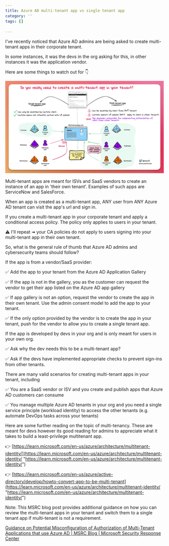 ```yaml
---
title: Azure AD multi-tenant app vs single tenant app
category: ''
tags: []

---
```

I've recently noticed that Azure AD admins are being asked to create multi-tenant apps in their corporate tenant.

In some instances, it was the devs in the org asking for this, in other instances it was the application vendor.

Here are some things to watch out for 👇

![](/images/uploads/azureadsingletenantappvsmultitenantapp.jpg)

Multi-tenant apps are meant for ISVs and SaaS vendors to create an instance of an app in 'their own tenant'. Examples of such apps are ServiceNow and SalesForce.

When an app is created as a multi-tenant app, ANY user from ANY Azure AD tenant can visit the app's url and sign in.

If you create a multi-tenant app in your corporate tenant and apply a conditional access policy. The policy only applies to users in your tenant.

⚠️ I'll repeat ➟ your CA policies do not apply to users signing into your multi-tenant app in their own tenant.

So, what is the general rule of thumb that Azure AD admins and cybersecurity teams should follow?

If the app is from a vendor/SaaS provider:

✅ Add the app to your tenant from the Azure AD Application Gallery

✅ If the app is not in the gallery, you as the customer can request the vendor to get their app listed on the Azure AD app gallery

✅ If app gallery is not an option, request the vendor to create the app in their own tenant. Use the admin consent model to add the app to your tenant.

✅ If the only option provided by the vendor is to create the app in your tenant, push for the vendor to allow you to create a single tenant app.

If the app is developed by devs in your org and is only meant for users in your own org.

✅ Ask why the dev needs this to be a multi-tenant app?

✅ Ask if the devs have implemented appropriate checks to prevent sign-ins from other tenants.

There are many valid scenarios for creating multi-tenant apps in your tenant, including

✅ You are a SaaS vendor or ISV and you create and publish apps that Azure AD customers can consume

✅ You manage multiple Azure AD tenants in your org and you need a single service principle (workload identity) to access the other tenants (e.g. automate DevOps tasks across your tenants)

Here are some further reading on the topic of multi-tenancy. These are meant for devs however its good reading for admins to appreciate what it takes to build a least-privilege multitenant app.

👉 [https://learn.microsoft.com/en-us/azure/architecture/multitenant-identity/](https://learn.microsoft.com/en-us/azure/architecture/multitenant-identity/ "https://learn.microsoft.com/en-us/azure/architecture/multitenant-identity/")

👉 [https://learn.microsoft.com/en-us/azure/active-directory/develop/howto-convert-app-to-be-multi-tenant](https://learn.microsoft.com/en-us/azure/architecture/multitenant-identity/ "https://learn.microsoft.com/en-us/azure/architecture/multitenant-identity/")

Note: This MSRC blog post provides additional guidance on how you can review the multi-tenant apps in your tenant and switch them to a single tenant app if multi-tenant is not a requirement.

[Guidance on Potential Misconfiguration of Authorization of Multi-Tenant Applications that use Azure AD | MSRC Blog | Microsoft Security Response Center](https://msrc.microsoft.com/blog/2023/03/guidance-on-potential-misconfiguration-of-authorization-of-multi-tenant-applications-that-use-azure-ad/)